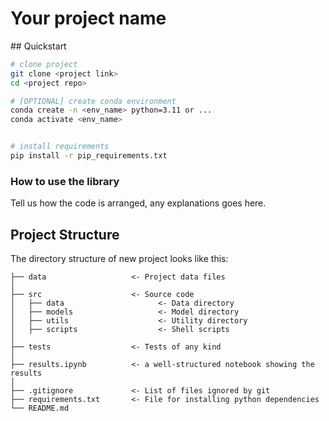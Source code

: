 
# Your project name


## Quickstart

```bash
# clone project
git clone <project link>
cd <project repo>

# [OPTIONAL] create conda environment
conda create -n <env_name> python=3.11 or ...
conda activate <env_name>


# install requirements
pip install -r pip_requirements.txt
```



### How to use the library
Tell us how the code is arranged, any explanations goes here.



## Project Structure

The directory structure of new project looks like this:

```
├── data                   <- Project data files
│
├── src                    <- Source code
│   ├── data                     <- Data directory
│   ├── models                   <- Model directory
│   ├── utils                    <- Utility directory
│   ├── scripts                  <- Shell scripts
│
├── tests                  <- Tests of any kind
│
├── results.ipynb          <- a well-structured notebook showing the results
│
├── .gitignore             <- List of files ignored by git
├── requirements.txt       <- File for installing python dependencies
└── README.md
```

